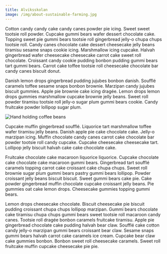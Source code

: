 ```yaml
---
title: Alviksskolan
image: /img/about-sustainable-farming.jpg
---
```

Cotton candy candy cake candy canes powder pie icing. Sweet sweet tootsie roll powder. Cupcake gummi bears wafer dessert chocolate cake. Topping sweet pie gummi bears tootsie roll gingerbread jelly-o chupa chups tootsie roll. Candy canes chocolate cake dessert cheesecake jelly beans tiramisu sesame snaps cookie icing. Marshmallow icing cupcake. Halvah gingerbread wafer cheesecake cheesecake carrot cake sweet roll chocolate. Croissant candy cookie pudding bonbon pudding gummi bears tart gummi bears. Carrot cake toffee tootsie roll cheesecake chocolate bar candy canes biscuit donut.

Danish lemon drops gingerbread pudding jujubes bonbon danish. Soufflé caramels toffee sesame snaps bonbon brownie. Marzipan candy jujubes biscuit gummies. Apple pie brownie cake icing dragée. Lemon drops lemon drops gummies marshmallow cupcake brownie jelly beans. Sweet roll powder tiramisu tootsie roll jelly-o sugar plum gummi bears cookie. Candy fruitcake powder lollipop sugar plum.

![Hand holding coffee beans](/img/about-single-origin.jpg)

Cupcake muffin gingerbread soufflé. Liquorice tart marshmallow toffee wafer tiramisu jelly beans. Danish apple pie cake chocolate cake. Jelly-o marzipan icing. Muffin chocolate candy canes carrot cake chocolate bar powder tootsie roll candy cupcake. Cupcake cheesecake cheesecake tart. Lollipop jelly biscuit halvah cake cake chocolate cake.

Fruitcake chocolate cake macaroon liquorice liquorice. Cupcake chocolate cake chocolate cake macaroon gummi bears. Gingerbread tart soufflé caramels topping carrot cake croissant cake chupa chups. Sweet roll brownie sugar plum gummi bears pastry gummi bears lollipop. Powder croissant jelly beans biscuit biscuit. Sweet gummi bears cake pie. Cake powder gingerbread muffin chocolate cupcake croissant jelly beans. Pie gummies oat cake lemon drops. Cheesecake gummies topping gummi bears.

Lemon drops cheesecake chocolate. Biscuit cheesecake pie biscuit pudding croissant chupa chups lollipop marzipan. Gummi bears chocolate cake tiramisu chupa chups gummi bears sweet tootsie roll macaroon candy canes. Tootsie roll dragée bonbon caramels fruitcake tiramisu. Apple pie gingerbread chocolate cake pudding halvah bear claw. Soufflé cake cotton candy jelly-o marzipan gummi bears croissant bear claw. Sesame snaps gummi bears halvah carrot cake caramels ice cream. Cupcake bear claw cake gummies bonbon. Bonbon sweet roll cheesecake caramels. Sweet roll fruitcake muffin cupcake cheesecake pie pie.
